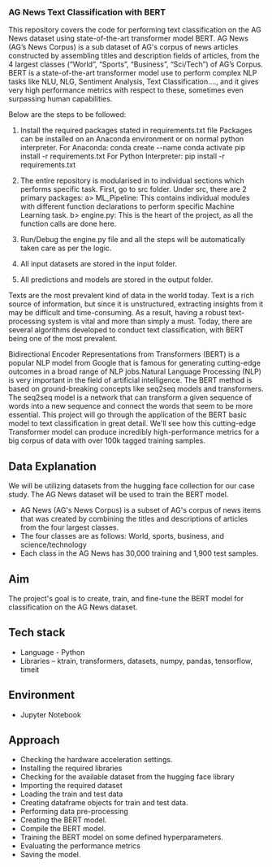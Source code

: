 ### AG News Text Classification with BERT ###

This repository covers the code for performing text classification on the AG News dataset using state-of-the-art transformer model BERT.
AG News (AG’s News Corpus) is a sub dataset of AG's corpus of news articles 
constructed by assembling titles and description fields of articles, from the 4 largest classes (“World”, “Sports”, “Business”, “Sci/Tech”)
of AG’s Corpus.
BERT is a state-of-the-art transformer model use to perform complex NLP tasks like NLU, NLG, Sentiment Analysis,
Text Classification...., and it gives very high performance metrics with respect to these, sometimes even surpassing human capabilities.

Below are the steps to be followed:

1. Install the required packages stated in requirements.txt file 
   Packages can be installed on an Anaconda environment or on normal python interpreter.
   For Anaconda:
   conda create --name <youenvname>
   conda activate <yourenvname>
   pip install -r requirements.txt
   For Python Interpreter:
   pip install -r requirements.txt
   
2. The entire repository is modularised in to individual sections which performs specific task.
   First, go to src folder.
   Under src, there are 2 primary packages:
   a> ML_Pipeline:
   This contains individual modules with different function declarations to perform specific Machine Learning task.
   b> engine.py:
   This is the heart of the project, as all the function calls are done here.
   
3. Run/Debug the engine.py file and all the steps will be automatically taken care as per the logic.

4. All input datasets are stored in the input folder.

5. All predictions and models are stored in the output folder.

Texts are the most prevalent kind of data in the world today.
Text is a rich source of information, but since it is unstructured, extracting insights from it may be difficult and time-consuming.
As a result, having a robust text-processing system is vital and more than simply a must.
Today, there are several algorithms developed to conduct text classification, with BERT being one of the most prevalent.

Bidirectional Encoder Representations from Transformers (BERT) is a popular NLP model from Google that is famous for generating cutting-edge outcomes in a broad range of NLP jobs.Natural Language Processing (NLP) is very important in the field of artificial intelligence. The BERT method is based on ground-breaking concepts like seq2seq models and transformers. The seq2seq model is a network that can transform a given sequence of words into a new sequence and connect the words that seem to be more essential. This project will go through the application of the BERT basic model to text classification in great detail.
We'll see how this cutting-edge Transformer model can produce incredibly high-performance metrics for a big corpus of data with over 100k tagged training samples. 

## Data Explanation


We will be utilizing datasets from the hugging face collection for our case study.
The AG News dataset will be used to train the BERT model. 
- AG News (AG's News Corpus) is a subset of AG's corpus of news items that was created by combining the titles and descriptions of articles from the four largest classes.
- The four classes are as follows:
World, sports, business, and science/technology
- Each class in the AG News has 30,000 training and 1,900 test samples. 

## Aim
The project's goal is to create, train, and fine-tune the BERT model for classification on the AG News dataset. 

## Tech stack

 - Language - Python
 - Libraries – ktrain, transformers, datasets, numpy, pandas, tensorflow, timeit

## Environment

 - Jupyter Notebook

## Approach 

- Checking the hardware acceleration settings.
- Installing the required libraries
- Checking for the available dataset from the hugging face library
- Importing the required dataset
- Loading the train and test data
- Creating dataframe objects for train and test data.
- Performing data pre-processing
- Creating the BERT model.
- Compile the BERT model.
- Training the BERT model on some defined hyperparameters.
- Evaluating the performance metrics
- Saving the model.

 
